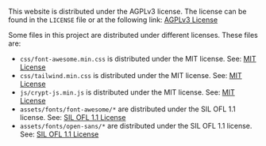 This website is distributed under the AGPLv3 license. The license can be found in the `LICENSE` file or at the following link: [AGPLv3 License](https://www.gnu.org/licenses/agpl-3.0.html)

Some files in this project are distributed under different licenses. These files are:

- `css/font-awesome.min.css` is distributed under the MIT license. See: [MIT License](https://github.com/tailwindlabs/tailwindcss/blob/main/LICENSE)
- `css/tailwind.min.css` is distributed under the MIT license. See: [MIT License](https://fontawesome.com/license/free)
- `js/crypt-js.min.js` is distributed under the MIT license. See: [MIT License](https://github.com/brix/crypto-js/blob/develop/LICENSE)
- `assets/fonts/font-awesome/*` are distributed under the SIL OFL 1.1 license. See: [SIL OFL 1.1 License](https://fontawesome.com/license/free)
- `assets/fonts/open-sans/*` are distributed under the SIL OFL 1.1 license. See: [SIL OFL 1.1 License](https://github.com/googlefonts/opensans/blob/main/OFL.txt)